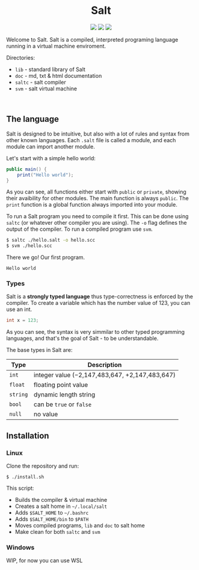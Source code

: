 <h1 align="center">Salt</h1>

<p align="center">
    <img src="https://img.shields.io/badge/Language-C & C++-aF405D?style=flat-square">
    <img src="https://img.shields.io/github/last-commit/EnderASz/Salt?label=Last%20commit&style=flat-square">
    <img src="https://img.shields.io/tokei/lines/github/EnderASz/Salt?label=Total%20lines&style=flat-square">
</p>


Welcome to Salt. Salt is a compiled, interpreted programing language running in a virtual machine enviroment.

Directories:
- `lib` - standard library of Salt
- `doc` - md, txt & html documentation
- `saltc` - salt compiler 
- `svm` - salt virtual machine 

<br>

## The language

Salt is designed to be intuitive, but also with a lot of rules and syntax from other known languages. Each `.salt`
file is called a module, and each module can import another module. 

Let's start with a simple hello world:
```java
public main() {
    print("Hello world");
}
```
As you can see, all functions either start with `public` or `private`, showing their avaibility for other modules.
The main function is always `public`. The `print` function is a global function always imported into your module.

To run a Salt program you need to compile it first. This can be done using `saltc` (or whatever other compiler
you are using). The `-o` flag defines the output of the compiler. To run a compiled program use `svm`.

```bash
$ saltc ./hello.salt -o hello.scc
$ svm ./hello.scc
```

There we go! Our first program.
```
Hello world
```

### Types

Salt is a **strongly typed language** thus type-correctness is enforced by the compiler. To create a variable
which has the number value of 123, you can use an int.
```java
int x = 123;
```
As you can see, the syntax is very simmilar to other typed programming languages, and that's the goal of Salt - to be understandable.

The base types in Salt are: 

| Type     | Description                                    |
|----------|------------------------------------------------|
| `int`    | integer value (−2,147,483,647, +2,147,483,647) |
| `float`  | floating point value                           |
| `string` | dynamic length string                          |
| `bool`   | can be `true` or `false`                       |
| `null`   | no value                                       |


<!-- Installation section -->

## Installation

### Linux

Clone the repository and run:
```
$ ./install.sh
```
This script:
* Builds the compiler & virtual machine
* Creates a salt home in `~/.local/salt`
* Adds `$SALT_HOME` to `~/.bashrc`
* Adds `$SALT_HOME/bin` to `$PATH`
* Moves compiled programs, `lib` and `doc` to salt home
* Make clean for both `saltc` and `svm`

### Windows

WIP, for now you can use WSL
